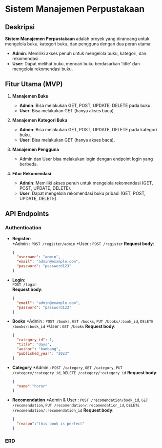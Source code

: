 # **Sistem Manajemen Perpustakaan**

## **Deskripsi**

**Sistem Manajemen Perpustakaan** adalah proyek yang dirancang untuk mengelola buku, kategori buku, dan pengguna dengan dua peran utama:
- **Admin**: Memiliki akses penuh untuk mengelola buku, kategori, dan rekomendasi.
- **User**: Dapat melihat buku, mencari buku berdasarkan 'title' dan mengelola rekomendasi buku.

## **Fitur Utama (MVP)**

1. **Manajemen Buku**
   - **Admin**: Bisa melakukan GET, POST, UPDATE, DELETE pada buku.
   - **User**: Bisa melakukan GET (hanya akses baca).

2. **Manajemen Kategori Buku**
   - **Admin**: Bisa melakukan GET, POST, UPDATE, DELETE pada kategori buku.
   - **User**: Bisa melakukan GET (hanya akses baca).

3. **Manajemen Pengguna**
   - Admin dan User bisa melakukan login dengan endpoint login yang berbeda.

4. **Fitur Rekomendasi**
   - **Admin**: Memiliki akses penuh untuk mengelola rekomendasi (GET, POST, UPDATE, DELETE).
   - **User**: Dapat mengelola rekomendasi buku pribadi (GET, POST, UPDATE, DELETE).

     
## **API Endpoints**

### **Authentication**
- **Register**:  
  *Admin : `POST /register/admin`
  *User : `POST /register`
  **Request body**:
  ```json
  {
    "username": "admin",
    "email": "admin@example.com",
    "password": "password123"
  }   

- **Login**:  
  `POST /login`  
  **Request body**:
  ```json
  {
    "email": "admin@example.com",
    "password": "password123"
  }

- **Books**
  *Admin : `POST /books`, `GET /books`, `PUT /books/:book_id`, `DELETE /books/:book_id`
  *User : `GET /books`
    **Request body**:
  ```json
  {
    "category_id": 1,
    "title": "days",
    "author": "bambang",
    "published_year": "2023"
  }

- **Category**
  *Admin : `POST /category`, `GET /category`, `PUT /category/:category_id`, `DELETE /category/:category_id`
    **Request body**:
  ```json
  {
    "name":"horor"
  }

- **Recomendation**
  *Admin & User : `POST /recomendation/book_id`, `GET /recomendation`, `PUT /recomendation/:recomendation_id`, `DELETE /recomendation/:recomendation_id`
    **Request body**:
  ```json
  {
    "reason":"this book is perfect"
  }

### **ERD**

